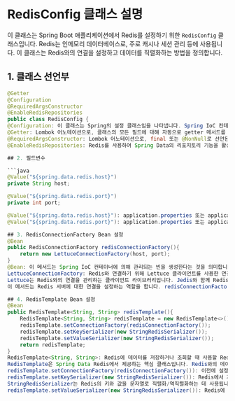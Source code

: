 # RedisConfig 클래스 설명

이 클래스는 Spring Boot 애플리케이션에서 Redis를 설정하기 위한 `RedisConfig` 클래스입니다. Redis는 인메모리 데이터베이스로, 주로 캐시나 세션 관리 등에 사용됩니다. 이 클래스는 Redis와의 연결을 설정하고 데이터를 직렬화하는 방법을 정의합니다.

## 1. 클래스 선언부

```java
@Getter
@Configuration
@RequiredArgsConstructor
@EnableRedisRepositories
public class RedisConfig {
@Configuration: 이 클래스는 Spring의 설정 클래스임을 나타냅니다. Spring IoC 컨테이너에 의해 관리될 설정을 정의합니다.
@Getter: Lombok 어노테이션으로, 클래스의 모든 필드에 대해 자동으로 getter 메서드를 생성합니다.
@RequiredArgsConstructor: Lombok 어노테이션으로, final 또는 @NonNull로 선언된 필드에 대해 생성자를 자동으로 생성합니다. 하지만 이 코드에서는 필드가 final이 아니므로 사실상 의미가 없습니다.
@EnableRedisRepositories: Redis를 사용하여 Spring Data의 리포지토리 기능을 활성화합니다. Redis를 데이터 저장소로 사용할 수 있도록 설정합니다.

## 2. 필드변수

```java
@Value("${spring.data.redis.host}")
private String host;

@Value("${spring.data.redis.port}")
private int port;

@Value("${spring.data.redis.host}"): application.properties 또는 application.yml 파일에 설정된 Redis의 호스트를 가져와 host 변수에 주입합니다.
@Value("${spring.data.redis.port}"): application.properties 또는 application.yml 파일에 설정된 Redis의 포트를 가져와 port 변수에 주입합니다.

## 3. RedisConnectionFactory Bean 설정
@Bean
public RedisConnectionFactory redisConnectionFactory(){
    return new LettuceConnectionFactory(host, port);
}
@Bean: 이 메서드는 Spring IoC 컨테이너에 의해 관리되는 빈을 생성한다는 것을 의미합니다. 메서드가 반환하는 객체는 Spring의 ApplicationContext에 의해 관리됩니다.
LettuceConnectionFactory: Redis와 연결하기 위해 Lettuce 클라이언트를 사용한 연결 팩토리를 생성합니다. Redis에 연결하기 위해 호스트와 포트를 지정합니다.
Lettuce는 Redis와의 연결을 관리하는 클라이언트 라이브러리입니다. Jedis와 함께 Redis 클라이언트로 자주 사용됩니다.
이 메서드는 Redis 서버에 대한 연결을 설정하는 역할을 합니다. redisConnectionFactory 메서드를 통해 Redis와의 연결을 관리할 수 있는 객체를 Spring 컨테이너에 등록합니다.

## 4. RedisTemplate Bean 설정
@Bean
public RedisTemplate<String, String> redisTemplate(){
    RedisTemplate<String, String> redisTemplate = new RedisTemplate<>();
    redisTemplate.setConnectionFactory(redisConnectionFactory());
    redisTemplate.setKeySerializer(new StringRedisSerializer());
    redisTemplate.setValueSerializer(new StringRedisSerializer());
    return redisTemplate;
}
RedisTemplate<String, String>: Redis에 데이터를 저장하거나 조회할 때 사용할 RedisTemplate 객체를 생성합니다. String 타입의 데이터를 저장하고 읽어오는 용도로 설정되어 있습니다.
RedisTemplate은 Spring Data Redis에서 제공하는 핵심 클래스입니다. Redis와의 데이터 입출력을 처리합니다.
redisTemplate.setConnectionFactory(redisConnectionFactory()): 이전에 설정한 RedisConnectionFactory 객체를 RedisTemplate에 설정하여, Redis와의 연결을 처리할 수 있도록 합니다.
redisTemplate.setKeySerializer(new StringRedisSerializer()): Redis에서 저장된 키가 바이트 배열로 처리되므로, 이를 문자열로 직렬화/역직렬화하기 위한 설정입니다.
StringRedisSerializer는 Redis의 키와 값을 문자열로 직렬화/역직렬화하는 데 사용됩니다.
redisTemplate.setValueSerializer(new StringRedisSerializer()): Redis에 저장될 값 역시 문자열이므로, 값에 대한 직렬화/역직렬화를 StringRedisSerializer로 처리합니다.
